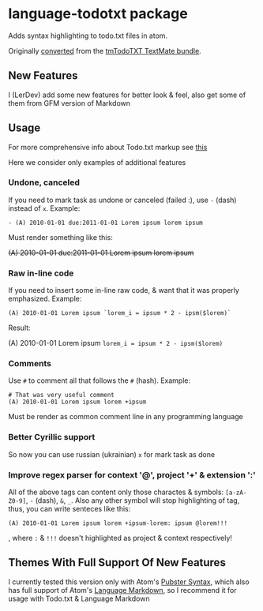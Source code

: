 # language-todotxt package

Adds syntax highlighting to todo.txt files in atom.

Originally [converted](http://atom.io/docs/latest/converting-a-text-mate-bundle) from the [tmTodoTXT TextMate bundle](https://github.com/sideshowcoder/tmTodoTXT).

## New Features

I (LerDev) add some new features for better look & feel, also get some of them from GFM version of Markdown

## Usage

For more comprehensive info about Todo.txt markup see [this](https://github.com/ginatrapani/todo.txt-cli)

Here we consider only examples of additional features

### Undone, canceled

If you need to mark task as undone or canceled (failed :), use `-` (dash) instead of `x`. Example:

```
- (A) 2010-01-01 due:2011-01-01 Lorem ipsum lorem ipsum 
```

Must render something like this:

~~(A) 2010-01-01 due:2011-01-01 Lorem ipsum lorem ipsum~~


### Raw in-line code

If you need to insert some in-line raw code, & want that it was properly emphasized. Example:
	
```
(A) 2010-01-01 Lorem ipsum `lorem_i = ipsum * 2 - ipsm($lorem)`
```

Result:

(A) 2010-01-01 Lorem ipsum `lorem_i = ipsum * 2 - ipsm($lorem)`

### Comments

Use `#` to comment all that follows the `#` (hash). Example:

```
# That was very useful comment
(A) 2010-01-01 Lorem ipsum lorem +ipsum
```

Must be render as common comment line in any programming language

### Better Cyrillic support

So now you can use russian (ukrainian) `x` for mark task as done

### Improve regex parser for context '@', project '+' & extension ':'

All of the above tags can content only those charactes & symbols: `[a-zA-Z0-9]`, `-` (dash), `&`, `_`. Also any other symbol will stop highlighting of tag, thus, you can write senteces like this:

```
(A) 2010-01-01 Lorem ipsum lorem +ipsum-lorem: ipsum @lorem!!!
```

, where `:` & `!!!` doesn't highlighted as project & context respectively!



## Themes With Full Support Of New Features

I currently tested this version only with Atom's [Pubster Syntax](https://github.com/plttn/pubster-syntax), which also has full support of Atom's [Language Markdown](https://atom.io/packages/language-markdown), so I recommend it for usage with Todo.txt & Language Markdown